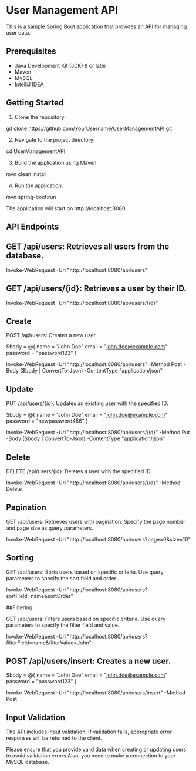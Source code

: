 # User Management API

This is a sample Spring Boot application that provides an API for managing user data.

## Prerequisites

- Java Development Kit (JDK) 8 or later
- Maven
- MySQL
- IntelliJ IDEA

## Getting Started

1. Clone the repository:

git clone https://github.com/YourUsername/UserManagementAPI.git

2. Navigate to the project directory:

cd UserManagementAPI

3. Build the application using Maven:

mvn clean install

4. Run the application:

mvn spring-boot:run

The application will start on http://localhost:8080.

## API Endpoints

## GET /api/users: Retrieves all users from the database.

Invoke-WebRequest -Uri "http://localhost:8080/api/users"

## GET /api/users/{id}: Retrieves a user by their ID.

Invoke-WebRequest -Uri "http://localhost:8080/api/users/{id}"

## Create
POST /api/users: Creates a new user.

$body = @{
    name = "John Doe"
    email = "john.doe@example.com"
    password = "password123"
}

Invoke-WebRequest -Uri "http://localhost:8080/api/users" -Method Post -Body ($body | ConvertTo-Json) -ContentType "application/json"

## Update 

PUT /api/users/{id}: Updates an existing user with the specified ID.

$body = @{
    name = "John Doe"
    email = "john.doe@example.com"
    password = "newpassword456"
}

Invoke-WebRequest -Uri "http://localhost:8080/api/users/{id}" -Method Put -Body ($body | ConvertTo-Json) -ContentType "application/json"

## Delete

DELETE /api/users/{id}: Deletes a user with the specified ID.

Invoke-WebRequest -Uri "http://localhost:8080/api/users/{id}" -Method Delete

## Pagination

GET /api/users: Retrieves users with pagination. Specify the page number and page size as query parameters.

Invoke-WebRequest -Uri "http://localhost:8080/api/users?page=0&size=10"

## Sorting 

GET /api/users: Sorts users based on specific criteria. Use query parameters to specify the sort field and order.

Invoke-WebRequest -Uri "http://localhost:8080/api/users?sortField=name&sortOrder"

##Filtering 

GET /api/users: Filters users based on specific criteria. Use query parameters to specify the filter field and value.

Invoke-WebRequest -Uri "http://localhost:8080/api/users?filterField=name&filterValue=John"

## POST /api/users/insert: Creates a new user.

$body = @{
    name = "John Doe"
    email = "john.doe@example.com"
    password = "password123"
}

Invoke-WebRequest -Uri "http://localhost:8080/api/users/insert" -Method Post
## Input Validation

The API includes input validation. If validation fails, appropriate error responses will be returned to the client.

Please ensure that you provide valid data when creating or updating users to avoid validation errors.Also, you need to make a connection to your MySQL database.  
